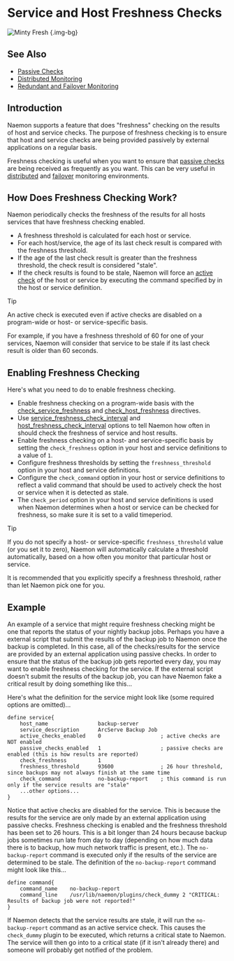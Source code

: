 # Service and Host Freshness Checks

![Minty Fresh](/images/usersguide/svg/freshness.svg) {.img-bg}


## See Also
- [Passive Checks](passivechecks)
- [Distributed Monitoring](distributed)
- [Redundant and Failover Monitoring](redundancy)



## Introduction

Naemon supports a feature that does "freshness" checking on the results of host and service checks.  The purpose of freshness checking is to ensure that host and service checks are being provided passively by external applications on a regular basis.

Freshness checking is useful when you want to ensure that [passive checks](passivechecks) are being received as frequently as you want.  This can be very useful in [distributed](distributed) and [failover](redundancy) monitoring environments.


## How Does Freshness Checking Work?

Naemon periodically checks the freshness of the results for all hosts services that have freshness checking enabled.


- A freshness threshold is calculated for each host or service.
- For each host/service, the age of its last check result is compared with the freshness threshold.
- If the age of the last check result is greater than the freshness threshold, the check result is considered "stale".
- If the check results is found to be stale, Naemon will force an [active check](activechecks) of the host or service by executing the command specified by in the host or service definition.


> [!TIP]
> An active check is executed even if active checks are disabled on a program-wide or host- or service-specific basis.

For example, if you have a freshness threshold of 60 for one of your services, Naemon will consider that service to be stale if its last check result is older than 60 seconds.

## Enabling Freshness Checking

Here's what you need to do to enable freshness checking.


- Enable freshness checking on a program-wide basis with the [check_service_freshness](configmain#check_service_freshness) and [check_host_freshness](configmain#check_host_freshness) directives.
- Use [service_freshness_check_interval](configmain#service_freshness_check_interval) and [host_freshness_check_interval](configmain#host_freshness_check_interval) options to tell Naemon how often in should check the freshness of service and host results.
- Enable freshness checking on a host- and service-specific basis by setting the `check_freshness` option in your host and service definitions to a value of `1`.
- Configure freshness thresholds by setting the `freshness_threshold` option in your host and service definitions.
- Configure the `check_command` option in your host or service definitions to reflect a valid command that should be used to actively check the host or service when it is detected as stale.
- The `check_period` option in your host and service definitions is used when Naemon determines when a host or service can be checked for freshness, so make sure it is set to a valid timeperiod.


> [!TIP]
> If you do not specify a host- or service-specific `freshness_threshold` value (or you set it to zero), Naemon will automatically calculate a threshold automatically, based on a how often you monitor that particular host or service.

It is recommended that you explicitly specify a freshness threshold, rather than let Naemon pick one for you.

## Example

An example of a service that might require freshness checking might be one that reports the status of your nightly backup jobs.  Perhaps you have a external script that submit the results of the backup job to Naemon once the backup is completed.  In this case, all of the checks/results for the service are provided by an external application using passive checks.  In order to ensure that the status of the backup job gets reported every day, you may want to enable freshness checking for the service.  If the external script doesn't submit the results of the backup job, you can have Naemon fake a critical result by doing something like this...

Here's what the definition for the service might look like (some required options are omitted)...

```
define service{
    host_name                backup-server
    service_description      ArcServe Backup Job
    active_checks_enabled    0                   ; active checks are NOT enabled
    passive_checks_enabled   1                   ; passive checks are enabled (this is how results are reported)
    check_freshness          1
    freshness_threshold      93600               ; 26 hour threshold, since backups may not always finish at the same time
    check_command            no-backup-report    ; this command is run only if the service results are "stale"
    ...other options...
}
```

Notice that active checks are disabled for the service.  This is because the results for the service are only made by an external application using passive checks.  Freshness checking is enabled and the freshness threshold has been set to 26 hours.  This is a bit longer than 24 hours because backup jobs sometimes run late from day to day (depending on how much data there is to backup, how much network traffic is present, etc.).  The `no-backup-report` command is executed only if the results of the service are determined to be stale.  The definition of the `no-backup-report` command might look like this...

```
define command{
    command_name    no-backup-report
    command_line    /usr/lib/naemon/plugins/check_dummy 2 "CRITICAL: Results of backup job were not reported!"
}
```

If Naemon detects that the service results are stale, it will run the `no-backup-report` command as an active service check.  This causes the `check_dummy` plugin to be executed, which returns a critical state to Naemon.  The service will then go into to a critical state (if it isn't already there) and someone will probably get notified of the problem.
